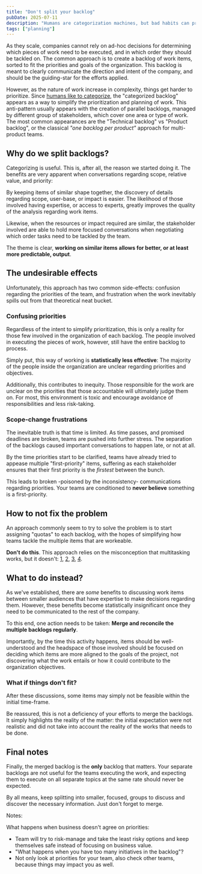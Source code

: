 ```yaml
---
title: "Don't split your backlog"
pubDate: 2025-07-11
description: "Humans are categorization machines, but bad habits can prevent us from building effective backlogs."
tags: ["planning"]
---
```


As they scale, companies cannot rely on ad-hoc decisions for determining which pieces of work need to be executed, and in which order they should be tackled on. The common approach is to create a backlog of work items, sorted to fit the priorities and goals of the organization. This backlog is meant to clearly communicate the direction and intent of the company, and should be the guiding-star for the efforts applied.

However, as the nature of work increase in complexity, things get harder to prioritize. Since [humans like to categorize](https://www.scientificamerican.com/article/wired-for-categorization/), the "categorized backlog" appears as a way to simplify the prioritization and planning of work. This anti-pattern usually appears with the creation of parallel backlogs, managed by different group of stakeholders, which cover one area or type of work. The most common appearances are the "Technical backlog" vs "Product backlog", or the classical *"one backlog per product"* approach for multi-product teams.

## Why do we split backlogs?

Categorizing is useful. This is, after all, the reason we started doing it. The benefits are very apparent when conversations regarding scope, relative value, and priority:

By keeping items of similar shape together, the discovery of details regarding scope, user-base, or impact is easier. The likelihood of those involved having expertise, or access to experts, greatly improves the quality of the analysis regarding work items.

Likewise, when the resources or impact required are similar, the stakeholder involved are able to hold more focused conversations when negotiating which order tasks need to be tackled by the team.

The theme is clear, **working on similar items allows for better, or at least more predictable, output**.

## The undesirable effects

Unfortunately, this approach has two common side-effects: confusion regarding the priorities of the team, and frustration when the work inevitably spills out from that theoretical neat bucket.

### Confusing priorities

Regardless of the intent to simplify prioritization, this is only a reality for those few involved in the organization of each backlog. The people involved in executing the pieces of work, however, still have the entire backlog to process.

Simply put, this way of working is **statistically less effective**: The majority of the people inside the organization are unclear regarding priorities and objectives.

Additionally, this contributes to inequity. Those responsible for the work are unclear on the priorities that those accountable will ultimately judge them on. For most, this environment is toxic and encourage avoidance of responsibilities and less risk-taking.

### Scope-change frustrations

The inevitable truth is that time is limited. As time passes, and promised deadlines are broken, teams are pushed into further stress. The separation of the backlogs caused important conversations to happen late, or not at all.

By the time priorities start to be clarified, teams have already tried to appease multiple "first-priority" items, suffering as each stakeholder ensures that their first priority is the *firstest* between the bunch.

This leads to broken -poisoned by the inconsistency- communications regarding priorities. Your teams are conditioned to **never believe** something is a first-priority.

## How to **not** fix the problem

An approach commonly seem to try to solve the problem is to start assigning "quotas" to each backlog, with the hopes of simplifying how teams tackle the multiple items that are workeable.

**Don't do this**. This approach relies on the misconception that multitasking works, but it doesn't: [1](https://hbr.org/2010/12/you-cant-multi-task-so-stop-tr), [2](https://brainfodder.org/multi-tasking-doesnt-work/), [3](https://www.betterup.com/blog/multitasking), [4](https://www.forbes.com/sites/douglasmerrill/2012/08/17/why-multitasking-doesnt-work/).

## What to do instead?

As we've established, there are *some* benefits to discussing work items between smaller audiences that have expertise to make decisions regarding them. However, these benefits become statistically insignificant once they need to be communicated to the rest of the company.

To this end, one action needs to be taken: **Merge and reconcile the multiple backlogs regularly**.

Importantly, by the time this activity happens, items should be well-understood and the headspace of those involved should be focused on deciding which items are more aligned to the goals of the project, not discovering what the work entails or how it could contribute to the organization objectives.

### What if things don't fit?

After these discussions, some items may simply not be feasible within the initial time-frame.

Be reassured, this is not a deficiency of your efforts to merge the backlogs. It simply highlights the reality of the matter: the initial expectation were not realistic and did not take into account the reality of the works that needs to be done.

## Final notes

Finally, the merged backlog is the **only** backlog that matters. Your separate backlogs are not useful for the teams executing the work, and expecting them to execute on all separate topics at the same rate should never be expected.

By all means, keep splitting into smaller, focused, groups to discuss and discover the necessary information. Just don't forget to merge.

Notes:

What happens when business doesn't agree on priorities:
- Team will try to risk-manage and take the least risky options and keep themselves safe instead of focusing on business value.
- "What happens when you have too many initiatives in the backlog"?
- Not only look at priorities for your team, also check other teams, because things may impact you as well.